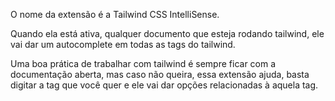 O nome da extensão é a Tailwind CSS IntelliSense.

Quando ela está ativa, qualquer documento que esteja rodando tailwind, ele vai dar um autocomplete em todas as tags do tailwind.

Uma boa prática de trabalhar com tailwind é sempre ficar com a documentação aberta, mas caso não queira, essa extensão ajuda, basta digitar a tag que você quer e ele vai dar opções relacionadas à aquela tag.
